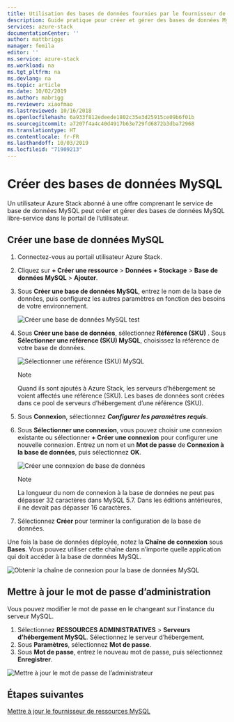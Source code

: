 ```yaml
---
title: Utilisation des bases de données fournies par le fournisseur de ressources de l’adaptateur MySQL sur Azure Stack | Microsoft Docs
description: Guide pratique pour créer et gérer des bases de données MySQL provisionnées avec le fournisseur de ressources de l’adaptateur MySQL
services: azure-stack
documentationCenter: ''
author: mattbriggs
manager: femila
editor: ''
ms.service: azure-stack
ms.workload: na
ms.tgt_pltfrm: na
ms.devlang: na
ms.topic: article
ms.date: 10/02/2019
ms.author: mabrigg
ms.reviewer: xiaofmao
ms.lastreviewed: 10/16/2018
ms.openlocfilehash: 6a933f812edeede1802c35e3d25915ce09b6f01b
ms.sourcegitcommit: a7207f4a4c40d4917b63e729fd6872b3dba72968
ms.translationtype: HT
ms.contentlocale: fr-FR
ms.lasthandoff: 10/03/2019
ms.locfileid: "71909213"
---
```

# <a name="create-mysql-databases"></a>Créer des bases de données MySQL
Un utilisateur Azure Stack abonné à une offre comprenant le service de base de données MySQL peut créer et gérer des bases de données MySQL libre-service dans le portail de l’utilisateur.

## <a name="create-a-mysql-database"></a>Créer une base de données MySQL

1. Connectez-vous au portail utilisateur Azure Stack.
2. Cliquez sur **+ Créer une ressource** > **Données + Stockage** > **Base de données MySQL** > **Ajouter**.
3. Sous **Créer une base de données MySQL**, entrez le nom de la base de données, puis configurez les autres paramètres en fonction des besoins de votre environnement.

    ![Créer une base de données MySQL test](./media/azure-stack-mysql-rp-deploy/mysql-create-db.png)

4. Sous **Créer une base de données**, sélectionnez **Référence (SKU)** . Sous **Sélectionner une référence (SKU) MySQL**, choisissez la référence de votre base de données.

    ![Sélectionner une référence (SKU) MySQL](./media/azure-stack-mysql-rp-deploy/mysql-select-sku.png)

    >[!Note]
    >Quand ils sont ajoutés à Azure Stack, les serveurs d’hébergement se voient affectés une référence (SKU). Les bases de données sont créées dans ce pool de serveurs d’hébergement d’une référence (SKU).

5. Sous **Connexion**, sélectionnez ***Configurer les paramètres requis***.
6. Sous **Sélectionner une connexion**, vous pouvez choisir une connexion existante ou sélectionner **+ Créer une connexion** pour configurer une nouvelle connexion.  Entrez un nom et un **Mot de passe** de **Connexion à la base de données**, puis sélectionnez **OK**.

    ![Créer une connexion de base de données](./media/azure-stack-mysql-rp-deploy/create-new-login.png)

    >[!NOTE]
    >La longueur du nom de connexion à la base de données ne peut pas dépasser 32 caractères dans MySQL 5.7. Dans les éditions antérieures, il ne devait pas dépasser 16 caractères.

7. Sélectionnez **Créer** pour terminer la configuration de la base de données.

Une fois la base de données déployée, notez la **Chaîne de connexion** sous **Bases**. Vous pouvez utiliser cette chaîne dans n’importe quelle application qui doit accéder à la base de données MySQL.

![Obtenir la chaîne de connexion pour la base de données MySQL](./media/azure-stack-mysql-rp-deploy/mysql-db-created.png)

## <a name="update-the-administrative-password"></a>Mettre à jour le mot de passe d’administration

Vous pouvez modifier le mot de passe en le changeant sur l’instance du serveur MySQL.

1. Sélectionnez **RESSOURCES ADMINISTRATIVES** > **Serveurs d’hébergement MySQL**. Sélectionnez le serveur d’hébergement.
2. Sous **Paramètres**, sélectionnez **Mot de passe**.
3. Sous **Mot de passe**, entrez le nouveau mot de passe, puis sélectionnez **Enregistrer**.

![Mettre à jour le mot de passe de l’administrateur](./media/azure-stack-mysql-rp-deploy/mysql-update-password.png)

## <a name="next-steps"></a>Étapes suivantes

[Mettre à jour le fournisseur de ressources MySQL](azure-stack-mysql-resource-provider-update.md)
